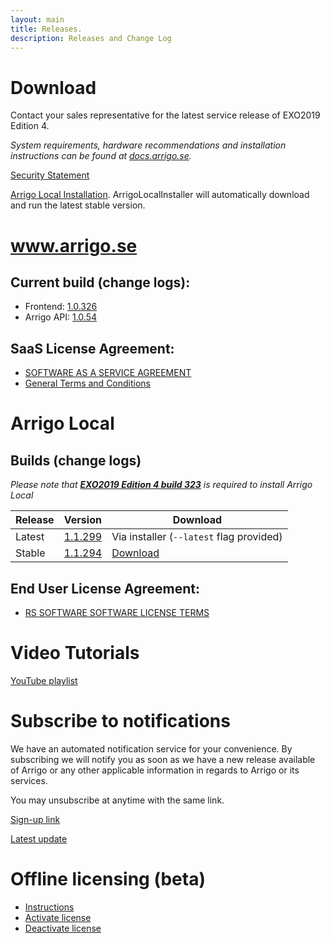 ```yaml
---
layout: main
title: Releases.
description: Releases and Change Log
---
```


# Download

Contact your sales representative for the latest service release of EXO2019 Edition 4.

*System requirements, hardware recommendations and installation instructions can be found at [docs.arrigo.se](https://docs.arrigo.se/Install%20and%20Configure).*

[Security Statement](./securitystatement.md)

[Arrigo Local Installation](https://arrigo.blob.core.windows.net/arrigo/ArrigoLocalInstaller.exe). ArrigoLocalInstaller will automatically download and run the latest stable version.

# www.arrigo.se

## Current build (change logs): 
- Frontend: [1.0.326](./frontend.html#10326)
- Arrigo API: [1.0.54](./arrigoapi.html#1054)

## SaaS License Agreement: 
- [SOFTWARE AS A SERVICE AGREEMENT](./RS_SaaS-Terms%2024-03-2021.pdf)
- [General Terms and Conditions](./2019%20-%20Eng%20IT%20Services%202014.pdf)

# Arrigo Local
    
## Builds (change logs)

*Please note that **[EXO2019 Edition 4 build 323](https://abregin.sharepoint.com/:u:/s/ReginSoftwareDistribution/ESsmcmR5KulJltpIyVKUu8sB6ynsvVEtaqujlGKgrMR0BQ?e=BGdQq2)** is required to install Arrigo Local*

| Release                  | Version                                      |  Download                                                    |
| ------------------------ | -------------------------------------------- | ------------------------------------------------------------ |
| Latest                   | [1.1.299](./arrigolocalinstaller.html#11299) |  Via installer (`--latest` flag provided)                     |
| Stable               | [1.1.294](./arrigolocalinstaller.html#11294) | [Download](https://arrigo.blob.core.windows.net/arrigo/ArrigoLocalInstaller.exe)|


## End User License Agreement: 
- [RS SOFTWARE SOFTWARE LICENSE TERMS](./RS_EULA_%203-04-2021%20_for%20distributionGeneric.pdf)

# Video Tutorials

[YouTube playlist](https://www.youtube.com/playlist?list=PLi1Lr1f_Ih7z9Cg7ZH_zZYBwdyMvfj6nq)

# Subscribe to notifications

We have an automated notification service for your convenience. By subscribing we will notify you as soon as we have a new release available of Arrigo or any other applicable information in regards to Arrigo or its services.

You may unsubscribe at anytime with the same link.

[Sign-up link](http://eepurl.com/hTdlmX)

[Latest update](https://mailchi.mp/a055d48c7233/final-test-arrigo-update-8985397)



# Offline licensing (beta)

- [Instructions](./offline_licensing.md)
- [Activate license](https://www.activationportal.me/selfservice/activation.aspx?Type=1&cid=7544&pid=9211&lang=en-US)
- [Deactivate license](https://www.activationportal.me/selfservice/deactivation.aspx?Type=2&cid=7544&pid=9211&lang=en-US)

